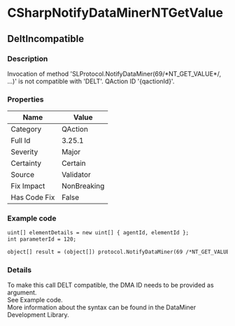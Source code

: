 ﻿---  
uid: Validator_3_25_1  
---

# CSharpNotifyDataMinerNTGetValue

## DeltIncompatible

### Description

Invocation of method 'SLProtocol.NotifyDataMiner(69\/\*NT\_GET\_VALUE\*\/, ...)' is not compatible with 'DELT'. QAction ID '{qactionId}'.

### Properties

| Name         | Value       |
| ------------ | ----------- |
| Category     | QAction     |
| Full Id      | 3.25.1      |
| Severity     | Major       |
| Certainty    | Certain     |
| Source       | Validator   |
| Fix Impact   | NonBreaking |
| Has Code Fix | False       |

### Example code

```xml
uint[] elementDetails = new uint[] { agentId, elementId };
int parameterId = 120;

object[] result = (object[]) protocol.NotifyDataMiner(69 /*NT_GET_VALUE*/, elementDetails, parameterId);
```

### Details

To make this call DELT compatible, the DMA ID needs to be provided as argument.  
See Example code.  
More information about the syntax can be found in the DataMiner Development Library.
